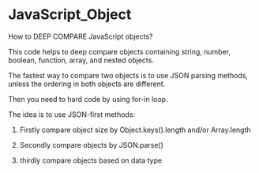# JavaScript_Object

  How to DEEP COMPARE JavaScript objects? 

This code helps to deep compare objects containing string, number, boolean, function, array, and nested objects.

The fastest way to compare two objects is to use JSON parsing methods, unless the ordering in both objects are different. 

Then you need to hard code by using for-in loop. 

The idea is to use JSON-first methods:

1. Firstly compare object size by Object.keys().length and/or Array.length

2. Secondly compare objects by JSON.parse()

3. thirdly compare objects based on data type


